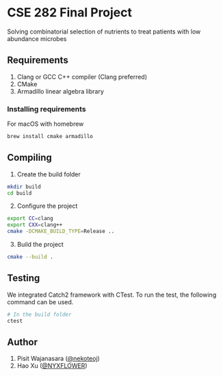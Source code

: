 # CSE 282 Final Project

Solving combinatorial selection of nutrients to treat patients with low
abundance microbes

## Requirements

1. Clang or GCC C++ compiler (Clang preferred)
2. CMake
3. Armadillo linear algebra library

### Installing requirements

For macOS with homebrew

```sh
brew install cmake armadillo
```

## Compiling

1. Create the build folder

```sh
mkdir build
cd build
```

2. Configure the project

```sh
export CC=clang
export CXX=clang++
cmake -DCMAKE_BUILD_TYPE=Release ..
```

3. Build the project

```sh
cmake --build .
```

## Testing

We integrated Catch2 framework with CTest. To run the test, the following
command can be used.

```sh
# In the build folder
ctest
```

## Author

1. Pisit Wajanasara ([@nekoteoj](https://github.com/nekoteoj))
2. Hao Xu ([@NYXFLOWER](https://github.com/NYXFLOWER))
